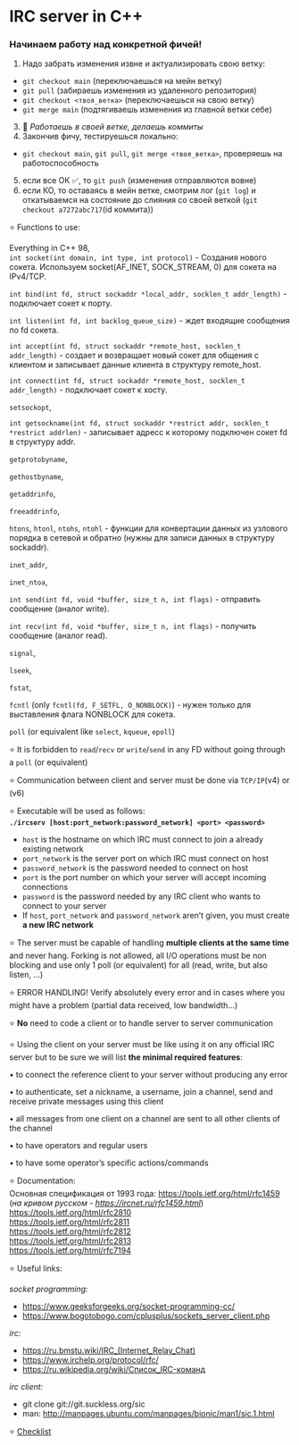 # IRC server in C++

### Начинаем работу над конкретной фичей!
1) Надо забрать изменения извне и актуализировать свою ветку:
-   `git checkout main` (переключаешься на мейн ветку)
-   `git pull` (забираешь изменения из удаленного репозитория)
-  `git checkout <твоя_ветка>` (переключаешься на свою ветку)
-   `git merge main` (подтягиваешь изменения из главной ветки себе)
3) :hammer: *Работаешь в своей ветке, делаешь коммиты*
4) Закончив фичу, тестируешься локально:
- `git checkout main`, `git pull`, `git merge <твоя_ветка>`, проверяешь на работоспособность
5) если все ОК :white_check_mark:, то `git push` (изменения отправляются вовне)
6) если КО, то оставаясь в мейн ветке, смотрим лог (`git log`) и откатываемся на состояние до слияния со своей веткой (`git checkout a7272abc717`(id коммита))

:star: Functions to use:

Everything in C++ 98,  
`int socket(int domain, int type, int protocol)` - Создания нового сокета. Используем socket(AF_INET, SOCK_STREAM, 0) для сокета на IPv4/TCP.        

`int bind(int fd, struct sockaddr *local_addr, socklen_t addr_length)` - подключает сокет к порту.   

`int listen(int fd, int backlog_queue_size)` - ждет входящие сообщения по fd сокета.          

`int accept(int fd, struct sockaddr *remote_host, socklen_t addr_length)` -  создает и возвращает новый сокет для общения с клиентом и записывает данные клиента в структуру remote_host.   

`int connect(int fd, struct sockaddr *remote_host, socklen_t addr_length)` - подключает сокет к хосту.  

`setsockopt`,  

`int getsockname(int fd, struct sockaddr *restrict addr, socklen_t *restrict addrlen)` - записывает адресс к которому подключен сокет fd в структуру addr.   

`getprotobyname`,  

`gethostbyname`,  

`getaddrinfo`,  

`freeaddrinfo`,  

`htons`, `htonl`, `ntohs`, `ntohl` - функции для конвертации данных из узлового порядка в сетевой и обратно (нужны для записи данных в структуру sockaddr).   

`inet_addr`,  

`inet_ntoa`,  

`int send(int fd, void *buffer, size_t n, int flags)` - отправить сообщение (аналог write).    

`int recv(int fd, void *buffer, size_t n, int flags)` - получить сообщение (аналог read).    

`signal`,  

`lseek`,  

`fstat`, 

`fcntl` (only `fcntl(fd, F_SETFL, O_NONBLOCK)`) - нужен только для выставления флага NONBLOCK для сокета.     

`poll` (or equivalent like `select`, `kqueue`, `epoll`) 

:star: It is forbidden to `read`/`recv` or `write`/`send` in any FD without going through a `poll` (or equivalent)

:star: Communication between client and server must be done via `TCP/IP`(v4) or (v6)

:star: Executable will be used as follows:  
**```./ircserv [host:port_network:password_network] <port> <password>```**
- `host` is the hostname on which IRC must connect to join a already existing network
- `port_network` is the server port on which IRC must connect on host
- `password_network` is the password needed to connect on host
- `port` is the port number on which your server will accept incoming connections
- `password` is the password needed by any IRC client who wants to connect to your server
- If `host`, `port_network` and `password_network` aren’t given, you must create **a new IRC network**

:star: The server must be capable of handling **multiple clients at the same time** and never hang. Forking is not allowed, all I/O operations must be non blocking and use only 1 poll (or equivalent) for all (read, write, but also listen, ...)

:star: ERROR HANDLING! Verify absolutely every error and in cases where you might have a problem (partial data received, low bandwidth...)

:star: **No** need to code a client or to handle server to server communication

:star: Using the client on your server must be like using it on any official IRC server but to be sure we will list **the minimal required features**:

• to connect the reference client to your server without producing any error

• to authenticate, set a nickname, a username, join a channel, send and receive private messages using this client

• all messages from one client on a channel are sent to all other clients of the channel

• to have operators and regular users

• to have some operator’s specific actions/commands

:star: Documentation:  
Основная спецификация от 1993 года: https://tools.ietf.org/html/rfc1459  (*на кривом русском - https://ircnet.ru/rfc1459.html*)  
https://tools.ietf.org/html/rfc2810  
https://tools.ietf.org/html/rfc2811  
https://tools.ietf.org/html/rfc2812  
https://tools.ietf.org/html/rfc2813  
https://tools.ietf.org/html/rfc7194  

:star: Useful links:

*socket programming:*
- https://www.geeksforgeeks.org/socket-programming-cc/  
- https://www.bogotobogo.com/cplusplus/sockets_server_client.php

*irc:*
- https://ru.bmstu.wiki/IRC_(Internet_Relay_Chat) 
- https://www.irchelp.org/protocol/rfc/
- https://ru.wikipedia.org/wiki/Список_IRC-команд

*irc client:*
- git clone git://git.suckless.org/sic 
- man: http://manpages.ubuntu.com/manpages/bionic/man1/sic.1.html 

:star: [Checklist](https://github.com/secondfry/school21-checklists/blob/master/ng_5_ft_irc.pdf "Возможно старый") 
